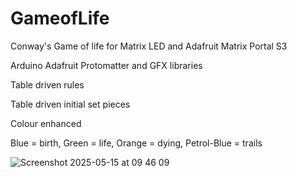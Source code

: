 # GameofLife
Conway's Game of life for Matrix LED and Adafruit Matrix Portal S3

Arduino
Adafruit Protomatter and GFX libraries

Table driven rules

Table driven initial set pieces

Colour enhanced

Blue = birth, Green = life, Orange = dying, Petrol-Blue = trails

![Screenshot 2025-05-15 at 09 46 09](https://github.com/user-attachments/assets/8dc49c3b-cdf5-4f6b-88a2-bed34a4aeff8)
